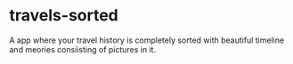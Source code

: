 # travels-sorted
A app where your travel history is completely sorted with beautiful timeline and meories consiisting of pictures in it.
